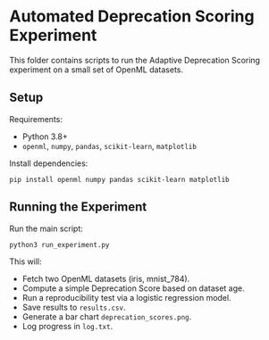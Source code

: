 # Automated Deprecation Scoring Experiment

This folder contains scripts to run the Adaptive Deprecation Scoring experiment on a small set of OpenML datasets.

## Setup

Requirements:
- Python 3.8+
- `openml`, `numpy`, `pandas`, `scikit-learn`, `matplotlib`

Install dependencies:
```
pip install openml numpy pandas scikit-learn matplotlib
```

## Running the Experiment

Run the main script:
```
python3 run_experiment.py
```

This will:
- Fetch two OpenML datasets (iris, mnist_784).
- Compute a simple Deprecation Score based on dataset age.
- Run a reproducibility test via a logistic regression model.
- Save results to `results.csv`.
- Generate a bar chart `deprecation_scores.png`.
- Log progress in `log.txt`.

